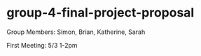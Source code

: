# group-4-final-project-proposal
Group Members: Simon, Brian, Katherine, Sarah

First Meeting: 5/3 1-2pm
